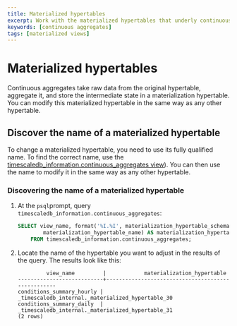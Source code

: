 ```yaml
---
title: Materialized hypertables
excerpt: Work with the materialized hypertables that underly continuous aggregates
keywords: [continuous aggregates]
tags: [materialized views]
---
```


# Materialized hypertables
Continuous aggregates take raw data from the original hypertable, aggregate it,
and store the intermediate state in a materialization hypertable. You can modify
this materialized hypertable in the same way as any other hypertable.

## Discover the name of a materialized hypertable
To change a materialized hypertable, you need to use its fully qualified
name. To find the correct name, use the
[timescaledb_information.continuous_aggregates view][api-continuous-aggregates-info]).
You can then use the name to modify it in the same way as any other hypertable.

<procedure>

### Discovering the name of a materialized hypertable
1.  At the `psql`prompt, query `timescaledb_information.continuous_aggregates`:
    ```sql
    SELECT view_name, format('%I.%I', materialization_hypertable_schema,
            materialization_hypertable_name) AS materialization_hypertable
        FROM timescaledb_information.continuous_aggregates;
    ```
1.  Locate the name of the hypertable you want to adjust in the results of the
    query. The results look like this:
    ```
             view_name         |            materialization_hypertable
    ---------------------------+---------------------------------------------------
    conditions_summary_hourly | _timescaledb_internal._materialized_hypertable_30
    conditions_summary_daily  | _timescaledb_internal._materialized_hypertable_31
    (2 rows)
    ```

</procedure>

[api-continuous-aggregates-info]: /api/:currentVersion:/informational-views/continuous_aggregates/
